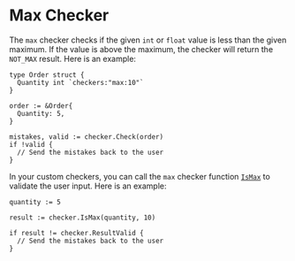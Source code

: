 # Max Checker

The `max` checker checks if the given ```int``` or ```float``` value is less than the given maximum. If the value is above the maximum, the checker will return the `NOT_MAX` result. Here is an example:

```golang
type Order struct {
  Quantity int `checkers:"max:10"`
}

order := &Order{
  Quantity: 5,
}

mistakes, valid := checker.Check(order)
if !valid {
  // Send the mistakes back to the user
}
```

In your custom checkers, you can call the `max` checker function [`IsMax`](https://pkg.go.dev/github.com/cinar/checker#IsMax) to validate the user input. Here is an example:

```golang
quantity := 5

result := checker.IsMax(quantity, 10)

if result != checker.ResultValid {
  // Send the mistakes back to the user
}
```
